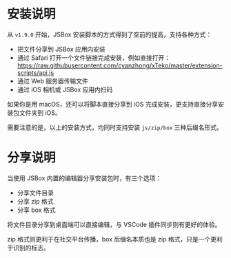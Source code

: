 # 安装说明

从 `v1.9.0` 开始，JSBox 安装脚本的方式得到了空前的提高，支持各种方式：

- 把文件分享到 JSBox 应用内安装
- 通过 Safari 打开一个文件链接完成安装，例如直接打开：https://raw.githubusercontent.com/cyanzhong/xTeko/master/extension-scripts/api.js
- 通过 Web 服务器传输文件
- 通过 iOS 相机或 JSBox 应用内扫码

如果你是用 macOS，还可以将脚本直接分享到 iOS 完成安装，更支持直接分享安装包文件夹到 iOS。

需要注意的是，以上的安装方式，均同时支持安装 `js/zip/box` 三种后缀名形式。

# 分享说明

当使用 JSBox 内置的编辑器分享安装包时，有三个选项：

- 分享文件目录
- 分享 zip 格式
- 分享 box 格式

将文件目录分享到桌面端可以直接编辑，与 VSCode 插件同步则有更好的体验。

zip 格式则更利于在社交平台传播，box 后缀名本质也是 zip 格式，只是一个更利于识别的标志。